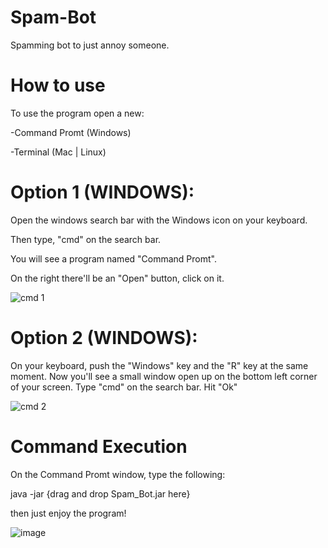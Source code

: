 # Spam-Bot

Spamming bot to just annoy someone.

# How to use

To use the program open a new: 

-Command Promt (Windows)

-Terminal (Mac | Linux)

# Option 1 (WINDOWS):

Open the windows search bar with the Windows icon on your keyboard.

Then type, "cmd" on the search bar.

You will see a program named "Command Promt".

On the right there'll be an "Open" button, click on it.

![cmd 1](https://user-images.githubusercontent.com/72624799/148631180-78255128-34b9-491a-af44-a160b201cfe7.png)


# Option 2 (WINDOWS):
On your keyboard, push the "Windows" key and the "R" key at the same moment.
Now you'll see a small window open up on the bottom left corner of your screen.
Type "cmd" on the search bar.
Hit "Ok"

![cmd 2](https://user-images.githubusercontent.com/72624799/148631205-028c75fd-bdfd-424f-a8a4-6068cd5f421e.png)

# Command Execution

On the Command Promt window, type the following:

java -jar {drag and drop Spam_Bot.jar here}
  
then just enjoy the program!
  
![image](https://user-images.githubusercontent.com/72624799/148631355-390b1a2b-dc5f-4869-bdca-d90c842a1263.png)
